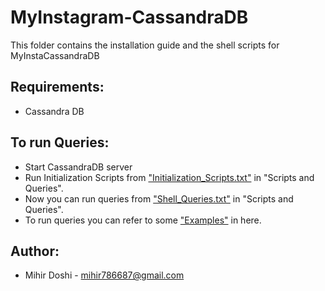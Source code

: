 # MyInstagram-CassandraDB
This folder contains the installation guide and the shell scripts for MyInstaCassandraDB

## Requirements:

- Cassandra DB

## To run Queries:
- Start CassandraDB server 
- Run Initialization Scripts from ["Initialization_Scripts.txt"](https://github.com/mihir786687/MyInstagram/blob/main/CassandraDB/Scripts%20and%20Queries/Initialization_Queries.txt) in "Scripts and Queries".
- Now you can run queries from ["Shell_Queries.txt"](https://github.com/mihir786687/MyInstagram/blob/main/CassandraDB/Scripts%20and%20Queries/Shell_Queries.txt) in "Scripts and Queries".
- To run queries you can refer to some ["Examples"](https://github.com/mihir786687/MyInstagram/blob/main/CassandraDB/Scripts%20and%20Queries/Examples.txt) in here.

## Author:
- Mihir Doshi - mihir786687@gmail.com

#